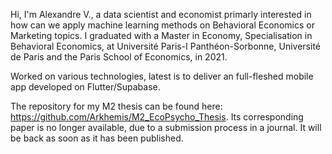 Hi, I'm Alexandre V., a data scientist and economist primarly interested in how can we apply machine learning methods on Behavioral Economics or Marketing topics.
I graduated with a Master in Economy, Specialisation in Behavioral Economics, at Université Paris-I Panthéon-Sorbonne, Université de Paris and the Paris School of Economics, in 2021.

Worked on various technologies, latest is to deliver an full-fleshed mobile app developed on Flutter/Supabase.

The repository for my M2 thesis can be found here: https://github.com/Arkhemis/M2_EcoPsycho_Thesis. Its corresponding paper is no longer available, due to a submission process in a journal. It will be back as soon as it has been published.
